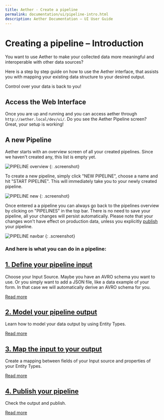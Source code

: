 ```yaml
---
title: Aether - Create a pipeline
permalink: documentation/ui/pipeline-intro.html
description: Aether Documentation – UI User Guide
---
```


# Creating a pipeline – Introduction

You want to use Aether to make your collected data more meaningful and interoperable with other data sources?

Here is a step by step guide on how to use the Aether interface, that assists you with mapping your existing data structure to your desired output.

Control over your data is back to you!

## Access the Web Interface

Once you are up and running and you can access aether through `http://aether.local/dev/ui/`.
Do you see the Aether Pipeline screen? Great, your setup is working!

## A new Pipeline

Aether starts with an overview screen of all your created pipelines. Since we haven't created any, this list is empty yet.

![PIPELINE overview](../../images/screenshots/pipelines-overview-start.png)
{: .screenshot}

To create a new pipeline, simply click "NEW PIPELINE", choose a name and hit "START PIPELINE". This will immediately take you to your newly created pipeline.

![PIPELINE new](../../images/screenshots/new-pipeline.png)
{: .screenshot}

Once entered a a pipeline you can always go back to the pipelines overview by clicking on "PIPELINES" in the top bar.
There is no need to save your pipeline, all your changes will persist automatically.
Please note that your changes won't have effect on production data, unless you explicitly [publish](pipeline-publish.html) your pipeline.

![PIPELINE navbar](../../images/screenshots/pipeline-navbar.png)
{: .screenshot}

### And here is what you can do in a pipeline:

## [1. Define your pipeline input](pipeline-input.html)

Choose your Input Source. Maybe you have an AVRO schema you want to use. Or you simply want to add a JSON file, like a data example of your form. In that case we will automatically derive an AVRO schema for you.

[Read more](pipeline-input.html)

## [2. Model your pipeline output](pipeline-output.html)

Learn how to model your data output by using Entity Types.

[Read more](pipeline-output.html)

## [3. Map the input to your output](pipeline-mapping.html)

Create a mapping between fields of your Input source and properties of your Entity Types.

[Read more](pipeline-mapping.html)

## [4. Publish your pipeline](pipeline-publish.html)

Check the output and publish.

[Read more](pipeline-publish.html)
